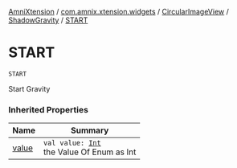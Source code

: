 [AmniXtension](../../../index.md) / [com.amnix.xtension.widgets](../../index.md) / [CircularImageView](../index.md) / [ShadowGravity](index.md) / [START](./-s-t-a-r-t.md)

# START

`START`

Start Gravity

### Inherited Properties

| Name | Summary |
|---|---|
| [value](value.md) | `val value: `[`Int`](https://kotlinlang.org/api/latest/jvm/stdlib/kotlin/-int/index.html)<br>the Value Of Enum as Int |
